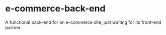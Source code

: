 # e-commerce-back-end
A functional back-end for an e-commerce site, just waiting for its front-end partner.

